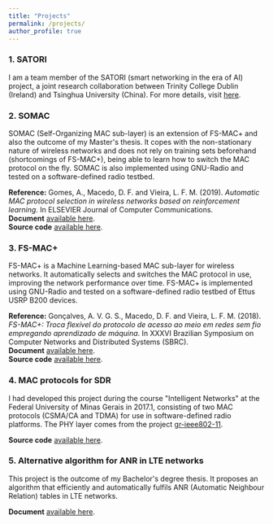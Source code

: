 ```yaml
---
title: "Projects"
permalink: /projects/
author_profile: true
---
```


### 1. SATORI

I am a team member of the SATORI (smart networking in the era of AI) project, a joint research collaboration between Trinity College Dublin (Ireland) and Tsinghua University (China). For more details, visit [here](http://satori-project.net/>).

### 2. SOMAC

SOMAC (Self-Organizing MAC sub-layer) is an extension of FS-MAC+ and also the outcome of my Master's thesis. It copes with the non-stationary nature of wireless networks and does not rely on training sets beforehand (shortcomings of FS-MAC+), being able to learn how to switch the MAC protocol on the fly. SOMAC is also implemented using GNU-Radio and tested on a software-defined radio testbed.

**Reference:** Gomes, A., Macedo, D. F. and Vieira, L. F. M. (2019). _Automatic MAC protocol selection in wireless networks based on reinforcement learning_. In ELSEVIER Journal of Computer Communications. <br>
**Document** [available here](https://www.sciencedirect.com/science/article/pii/S0140366419311284). <br>
**Source code** [available here](https://github.com/avgsg/gr-somac). <br>

### 3. FS-MAC+

FS-MAC+ is a Machine Learning-based MAC sub-layer for wireless networks. It automatically selects and switches the MAC protocol in use, improving the network performance over time. FS-MAC+ is implemented using GNU-Radio and tested on a software-defined radio testbed of Ettus USRP B200 devices.

**Reference:** Gonçalves, A. V. G. S., Macedo, D. F. and Vieira, L. F. M. (2018). _FS-MAC+: Troca flexível do protocolo de acesso ao meio em redes sem fio empregando aprendizado de máquina_. In XXXVI Brazilian Symposium on Computer Networks and Distributed Systems (SBRC). <br>
**Document** [available here](http://ojs.sbc.org.br/index.php/sbrc/article/view/2413). <br>
**Source code** [available here](https://github.com/avgsg/FS-MACplus.git). <br>

### 4. MAC protocols for SDR

I had developed this project during the course "Intelligent Networks" at the Federal University of Minas Gerais in 2017.1, consisting of two MAC protocols (CSMA/CA and TDMA) for use in software-defined radio platforms. The PHY layer comes from the project [gr-ieee802-11](https://github.com/bastibl/gr-ieee802-11).

**Source code** [available here](https://github.com/avgsg/gr-macprotocols.git). <br>

### 5. Alternative algorithm for ANR in LTE networks

This project is the outcome of my Bachelor's degree thesis. It proposes an algorithm that efficiently and automatically fulfils ANR (Automatic Neighbour Relation) tables in LTE networks.

**Document** [available here](https://goo.gl/f9trF8>).
